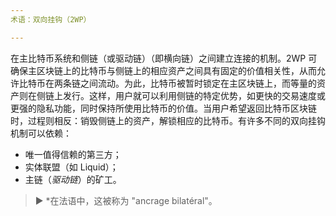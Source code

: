 ```yaml
---
术语：双向挂钩（2WP）

---
```

在主比特币系统和侧链（或驱动链）（即横向链）之间建立连接的机制。2WP 可确保主区块链上的比特币与侧链上的相应资产之间具有固定的价值相关性，从而允许比特币在两条链之间流动。为此，比特币被暂时锁定在主区块链上，而等量的资产则在侧链上发行。这样，用户就可以利用侧链的特定优势，如更快的交易速度或更强的隐私功能，同时保持所使用比特币的价值。当用户希望返回比特币区块链时，过程则相反：销毁侧链上的资产，解锁相应的比特币。有许多不同的双向挂钩机制可以依赖：


- 唯一值得信赖的第三方；
- 实体联盟（如 Liquid）；
- 主链（*驱动链*）的矿工。

> ► *在法语中，这被称为 "ancrage bilatéral"。
